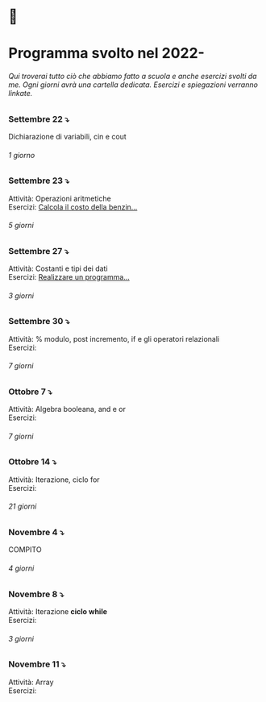# 🎒
# Programma svolto nel 2022-

###### Qui troverai tutto ciò che abbiamo fatto a scuola e anche esercizi svolti da me. Ogni giorni avrà una cartella dedicata. Esercizi e spiegazioni verranno linkate.

### Settembre 22 ⤵️
Dichiarazione di variabili, cin e cout

###### 1 giorno

### Settembre 23 ⤵️
Attività: Operazioni aritmetiche <br />
Esercizi: [Calcola il costo della benzin...](https://github.com/plumkewe/scuola/blob/6d5e55d51b78d94c3e3fe9bddf92b53278aab0bc/Attivit%C3%A0%20svolta/Settembre/Settembre%2023/23settembre.md)


###### 5 giorni

### Settembre 27 ⤵️
Attività: Costanti e tipi dei dati <br />
Esercizi: [Realizzare un programma...]()

###### 3 giorni

### Settembre 30 ⤵️
Attività: % modulo, post incremento, if e gli operatori relazionali <br />
Esercizi:

###### 7 giorni

### Ottobre 7 ⤵️
Attività: Algebra booleana, and e or <br />
Esercizi:

###### 7 giorni

### Ottobre 14 ⤵️
Attività: Iterazione, ciclo for <br />
Esercizi:

###### 21 giorni

### Novembre 4 ⤵️
COMPITO

###### 4 giorni

### Novembre 8 ⤵️
Attività: Iterazione **ciclo while** <br />
Esercizi:

###### 3 giorni

### Novembre 11 ⤵️
Attività: Array <br />
Esercizi:
